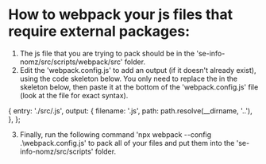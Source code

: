 # How to webpack your js files that require external packages:

1. The js file that you are trying to pack should be in the 'se-info-nomz/src/scripts/webpack/src' folder.
2. Edit the 'webpack.config.js' to add an output (if it doesn't already exist), using the code skeleton below. You only need to replace the <filename> in the skeleton below, then paste it at the bottom of the 'webpack.config.js' file (look at the file for exact syntax).

{
    entry: './src/<filename>.js',
    output: {
        filename: '<filename>.js',
        path: path.resolve(__dirname, '..'),
    },
};

3. Finally, run the following command 'npx webpack --config .\webpack.config.js' to pack all of your files and put them into the 'se-info-nomz/src/scripts' folder.